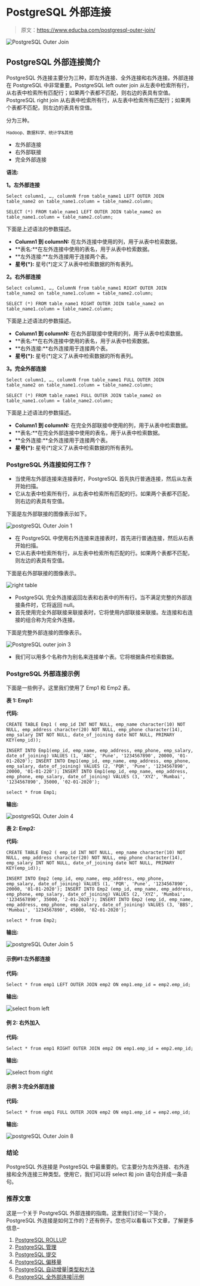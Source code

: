 # PostgreSQL 外部连接

> 原文：<https://www.educba.com/postgresql-outer-join/>

![PostgreSQL Outer Join](img/2290b0830870df5ac58024fccdddcff5.png "PostgreSQL Outer Join")



## PostgreSQL 外部连接简介

PostgreSQL 外连接主要分为三种，即左外连接、全外连接和右外连接。外部连接在 PostgreSQL 中非常重要。PostgreSQL left outer join 从左表中检索所有行，从右表中检索所有匹配行；如果两个表都不匹配，则右边的表具有空值。PostgreSQL right join 从右表中检索所有行，从左表中检索所有匹配行；如果两个表都不匹配，则左边的表具有空值。

分为三种。

<small>Hadoop、数据科学、统计学&其他</small>

*   左外部连接
*   右外部联接
*   完全外部连接

**语法:**

**1。左外部连接**

`Select column1, …, columnN from table_name1 LEFT OUTER JOIN table_name2 on table_name1.column = table_name2.column;`

`SELECT (*) FROM table_name1 LEFT OUTER JOIN table_name2 on table_name1.column = table_name2.column;`

下面是上述语法的参数描述。

*   **Column1 到 columnN:** 在左外连接中使用的列，用于从表中检索数据。
*   **表名:**在左外连接中使用的表名，用于从表中检索数据。
*   **左外连接:**左外连接用于连接两个表。
*   **星号(*):** 星号(*)定义了从表中检索数据的所有表列。

**2。右外部连接**

`Select column1, …, ColumnN from table_name1 RIGHT OUTER JOIN table_name2 on table_name1.column = table_name2.column;`

`SELECT (*) FROM table_name1 RIGHT OUTER JOIN table_name2 on table_name1.column = table_name2.column;`

下面是上述语法的参数描述。

*   **Column1 到 columnN:** 在右外部联接中使用的列，用于从表中检索数据。
*   **表名:**在右外连接中使用的表名，用于从表中检索数据。
*   **右外连接:**右外连接用于连接两个表。
*   **星号(*):** 星号(*)定义了从表中检索数据的所有表列。

**3。完全外部连接**

`Select column1, …, columnN from table_name1 FULL OUTER JOIN table_name2 on table_name1.column = table_name2.column;`

`SELECT (*) FROM table_name1 FULL OUTER JOIN table_name2 on table_name1.column = table_name2.column;`

下面是上述语法的参数描述。

*   **Column1 到 columnN:** 在完全外部联接中使用的列，用于从表中检索数据。
*   **表名:**在完全外部连接中使用的表名，用于从表中检索数据。
*   **全外连接:**全外连接用于连接两个表。
*   **星号(*):** 星号(*)定义了从表中检索数据的所有表列。

### PostgreSQL 外连接如何工作？

*   当使用左外部连接来连接表时，PostgreSQL 首先执行普通连接，然后从左表开始扫描。
*   它从左表中检索所有行，从右表中检索所有匹配的行。如果两个表都不匹配，则右边的表具有空值。

下面是左外部联接的图像表示如下。

![postgreSQL Outer Join 1](img/e1280d315408258f5b8fdd337b98d7ed.png "postgreSQL Outer Join 1")



*   在 PostgreSQL 中使用右外连接来连接表时，首先进行普通连接，然后从右表开始扫描。
*   它从右表中检索所有行，从左表中检索所有匹配的行。如果两个表都不匹配，则左边的表具有空值。

下面是右外部联接的图像表示。

![right table](img/4f1212925b34c19a059b402a735d32b8.png "right table")



*   PostgreSQL 完全外连接返回左表和右表中的所有行。当不满足完整的外部连接条件时，它将返回 null。
*   首先使用完全外部联接来联接表时，它将使用内部联接来联接。左连接和右连接的组合称为完全外连接。

下面是完整外部连接的图像表示。

![PostgreSQL outer join 3](img/d42dc1cc6ed8a3629c3276d434706760.png "PostgreSQL outer join 3")



*   我们可以用多个名称作为别名来连接单个表。它将根据条件检索数据。

### PostgreSQL 外部连接示例

下面是一些例子。这里我们使用了 Emp1 和 Emp2 表。

**表 1: Emp1:**

**代码:**

`CREATE TABLE Emp1 ( emp_id INT NOT NULL, emp_name character(10) NOT NULL, emp_address character(20) NOT NULL, emp_phone character(14), emp_salary INT NOT NULL, date_of_joining date NOT NULL, PRIMARY KEY(emp_id));`

`INSERT INTO Emp1(emp_id, emp_name, emp_address, emp_phone, emp_salary, date_of_joining) VALUES (1, 'ABC', 'Pune', '1234567890', 20000, '01-01-2020');
INSERT INTO Emp1(emp_id, emp_name, emp_address, emp_phone, emp_salary, date_of_joining) VALUES (2, 'PQR', 'Pune', '1234567890', 20000, '01-01-220');
INSERT INTO Emp1(emp_id, emp_name, emp_address, emp_phone, emp_salary, date_of_joining) VALUES (3, 'XYZ', 'Mumbai', '1234567890', 35000, '02-01-2020');`

`select * from Emp1;`

**输出:**

![postgreSQL Outer Join 4](img/074672375344a10a04a2904fe96f8dc9.png "postgreSQL Outer Join 4")



**表 2: Emp2:**

**代码:**

`CREATE TABLE Emp2 ( emp_id INT NOT NULL, emp_name character(10) NOT NULL, emp_address character(20) NOT NULL, emp_phone character(14), emp_salary INT NOT NULL, date_of_joining date NOT NULL, PRIMARY KEY(emp_id));`

`INSERT INTO Emp2 (emp_id, emp_name, emp_address, emp_phone, emp_salary, date_of_joining) VALUES (1, 'PQR', 'Pune', '1234567890', 20000, '01-01-2020');
INSERT INTO Emp2 (emp_id, emp_name, emp_address, emp_phone, emp_salary, date_of_joining) VALUES (2, 'XYZ', 'Mumbai', '1234567890', 35000, '2-01-2020');
INSERT INTO Emp2 (emp_id, emp_name, emp_address, emp_phone, emp_salary, date_of_joining) VALUES (3, 'BBS', 'Mumbai', '1234567890', 45000, '02-01-2020');`

`select * from Emp2;`

**输出:**

![postgreSQL Outer Join 5](img/9f2b617f3cbe1f8a1dcde2f511411da1.png "postgreSQL Outer Join 5")



#### 示例#1:左外部连接

**代码:**

`Select * from emp1 LEFT OUTER JOIN emp2 ON emp1.emp_id = emp2.emp_id;`

**输出:**

![select from left ](img/76d73e6b4d91a1c1f07744de2f98b8fc.png "select from left ")



#### 例 2: **右**外**加入**

**代码:**

`Select * from emp1 RIGHT OUTER JOIN emp2 ON emp1.emp_id = emp2.emp_id;`

**输出:**

![select from right](img/a4a66fee93c57f83d9c653de77444812.png "select from right")



#### 示例 3:完全外部连接

**代码:**

`Select * from emp1 FULL OUTER JOIN emp2 ON emp1.emp_id = emp2.emp_id;`

**输出:**

![postgreSQL Outer Join 8](img/8bdfecffb00a860aa9801141a10649e6.png "postgreSQL Outer Join 8")



### 结论

PostgreSQL 外连接是 PostgreSQL 中最重要的。它主要分为左外连接、右外连接和全外连接三种类型。使用它，我们可以将 select 和 join 语句合并成一条语句。

### 推荐文章

这是一个关于 PostgreSQL 外部连接的指南。这里我们讨论一下简介，PostgreSQL 外连接是如何工作的？还有例子。您也可以看看以下文章，了解更多信息–

1.  [PostgreSQL ROLLUP](https://www.educba.com/postgresql-rollup/)
2.  [PostgreSQL 管理](https://www.educba.com/postgresql-administration/)
3.  [PostgreSQL 提交](https://www.educba.com/postgresql-commit/)
4.  [PostgreSQL 偏移量](https://www.educba.com/postgresql-offset/)
5.  [PostgreSQL 自动增量|类型和方法](https://www.educba.com/postgresql-auto-increment/)
6.  [PostgreSQL 全外部连接|示例](https://www.educba.com/postgresql-full-outer-join/)
